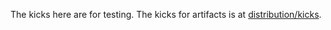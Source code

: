 The kicks here are for testing. The kicks for artifacts is at [distribution/kicks](/distribution/kicks).
